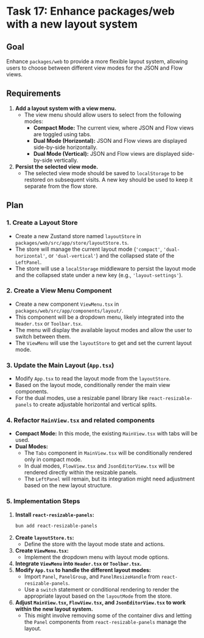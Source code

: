 
# Task 17: Enhance packages/web with a new layout system

## Goal

Enhance `packages/web` to provide a more flexible layout system, allowing users to choose between different view modes for the JSON and Flow views.

## Requirements

1.  **Add a layout system with a view menu.**
    - The view menu should allow users to select from the following modes:
        - **Compact Mode:** The current view, where JSON and Flow views are toggled using tabs.
        - **Dual Mode (Horizontal):** JSON and Flow views are displayed side-by-side horizontally.
        - **Dual Mode (Vertical):** JSON and Flow views are displayed side-by-side vertically.
2.  **Persist the selected view mode.**
    - The selected view mode should be saved to `localStorage` to be restored on subsequent visits. A new key should be used to keep it separate from the flow store.

## Plan

### 1. Create a Layout Store

- Create a new Zustand store named `layoutStore` in `packages/web/src/app/store/layoutStore.ts`.
- The store will manage the current layout mode (`'compact'`, `'dual-horizontal'`, or `'dual-vertical'`) and the collapsed state of the `LeftPanel`.
- The store will use a `localStorage` middleware to persist the layout mode and the collapsed state under a new key (e.g., `'layout-settings'`).

### 2. Create a View Menu Component

- Create a new component `ViewMenu.tsx` in `packages/web/src/app/components/layout/`.
- This component will be a dropdown menu, likely integrated into the `Header.tsx` or `Toolbar.tsx`.
- The menu will display the available layout modes and allow the user to switch between them.
- The `ViewMenu` will use the `layoutStore` to get and set the current layout mode.

### 3. Update the Main Layout (`App.tsx`)

- Modify `App.tsx` to read the layout mode from the `layoutStore`.
- Based on the layout mode, conditionally render the main view components.
- For the dual modes, use a resizable panel library like `react-resizable-panels` to create adjustable horizontal and vertical splits.

### 4. Refactor `MainView.tsx` and related components

- **Compact Mode:** In this mode, the existing `MainView.tsx` with tabs will be used.
- **Dual Modes:**
    - The `Tabs` component in `MainView.tsx` will be conditionally rendered only in compact mode.
    - In dual modes, `FlowView.tsx` and `JsonEditorView.tsx` will be rendered directly within the resizable panels.
    - The `LeftPanel` will remain, but its integration might need adjustment based on the new layout structure.

### 5. Implementation Steps

1.  **Install `react-resizable-panels`:**
    ```bash
    bun add react-resizable-panels
    ```
2.  **Create `layoutStore.ts`:**
    - Define the store with the layout mode state and actions.
3.  **Create `ViewMenu.tsx`:**
    - Implement the dropdown menu with layout mode options.
4.  **Integrate `ViewMenu` into `Header.tsx` or `Toolbar.tsx`.**
5.  **Modify `App.tsx` to handle the different layout modes:**
    - Import `Panel`, `PanelGroup`, and `PanelResizeHandle` from `react-resizable-panels`.
    - Use a `switch` statement or conditional rendering to render the appropriate layout based on the `layoutMode` from the store.
6.  **Adjust `MainView.tsx`, `FlowView.tsx`, and `JsonEditorView.tsx` to work within the new layout system.**
    - This might involve removing some of the container divs and letting the `Panel` components from `react-resizable-panels` manage the layout.
